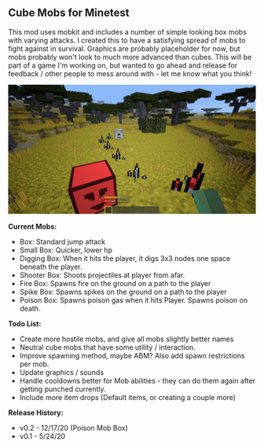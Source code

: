 ## Cube Mobs for Minetest ##

This mod uses mobkit and includes a number of simple looking box mobs with varying attacks. I created this to have a satisfying spread of mobs to fight against in survival. Graphics are probably placeholder for now, but mobs probably won't look to much more advanced than cubes. This will be part of a game I'm working on, but wanted to go ahead and release for feedback / other people to mess around with - let me know what you think!

![Cube Mods Screenshot](/screenshot.png?raw=true)

**Current Mobs:**
* Box: Standard jump attack
* Small Box: Quicker, lower hp
* Digging Box: When it hits the player, it digs 3x3 nodes one space beneath the player.
* Shooter Box: Shoots projectiles at player from afar.
* Fire Box: Spawns fire on the ground on a path to the player
* Spike Box:  Spawns spikes on the ground on a path to the player
* Poison Box: Spawns poison gas when it hits Player. Spawns poison on death.

**Todo List:**
* Create more hostile mobs, and give all mobs slightly better names
* Neutral cube mobs that have some utility / interaction.
* Improve spawning method, maybe ABM? Also add spawn restrictions per mob.
* Update graphics / sounds
* Handle cooldowns better for Mob abilities - they can do them again after getting punched currently.
* Include more item drops (Default items, or creating a couple more)

**Release History:**
* v0.2 - 12/17/20 (Poison Mob Box)
* v0.1 - 5/24/20
